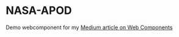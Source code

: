 # NASA-APOD

Demo webcomponent for my [Medium article on Web Components](https://medium.com/@rijkvanzanten_23808/the-wonderful-world-of-web-components-e4c1675c6901)
